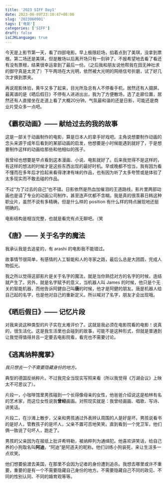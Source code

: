 ```yaml
---
title: '2023 SIFF Day1'
date: 2023-06-09T23:10:47+08:00
slug: '2023060901'
tags: ['电影']
categories: ['SIFF']
draft: false
isCJKLanguage: true
---
```

今天是上影节第一天，看了四部电影。早上极限赶场，掐着点到了美琪，没拿到票根。第二场还是美琪，但是散场以后离开场只有一刻钟了，不报希望地去看了看还有没有票根，结果很幸运拿到了最后一份。（之后我和朋友说他帮我在田无神社求的御守真是太灵了）下午两场在大光明，依然被大光明的网络信号折磨，试了好几次才换到票夹。

再说观影体验，黄牛又多了起来，目光所及总有人不停看手机，居然还有人摄屏。最离谱的是《晒后假日》不停有人进进出出，我为了方便散场，选了走廊位置，居然还有人直接坐在走道上看了大概20分钟。气氛最和谐的还是日影，可能还是商业片受众多一点吧。

## 《霸权动画》—— 献给过去的我的故事

这是一部关于动画制作的电影，算是日本人的拿手好戏吧。主角说想要制作动画的念头来源于成年后看到的某部动画的启发，他想要是小时候能遇到就好了，于是想要制作这样的动画给那些和他相似的孩子。

我曾经也想要是早点看到这本漫画、小说、电影就好了。后来我觉得不是这样的，有这样的想法的时候才是这些东西出现的最好时机。早或晚都不恰当，我有因为看不懂而在多年后才捡起来看得津津有味的作品，也有因为听了太多夸赞或是体验了太多现实而不敢去碰的作品。

不过“为了过去的自己”也不错。日影依然是热血加催泪的王道路线，影片里两部动画也是请了专业的动画公司制作，甚至连声优都不含糊。我是真的很羡慕日韩这种职业片，虽然不说有多精确，但是什么样的 position 有什么样的特点展现地还挺明确的。

电影结构是相当完整，也就是看完有点无聊吧。（笑

## 《唐》—— 关于名字的魔法

我承认我是去追星的，有 arashi 的电影我不能错过。

故事情节很简单，有感情的人工智能和人的寻家之路，最后么总是大团圆，完成人物弧光。

我之所以觉得这部影片是关于名字的魔法，就是当你熟捻对方的名字的时候，连结就产生了。另外，就是名字赋予的意义，当机器人叫 James 的时候，他只是个无关的智能机器，而他告诉阿健自己叫**唐**的时候，他才是阿健的朋友。唐是机器人给自己起的名字，也是他对自己的重新定义。所以喊对了名字，朋友才会出现哦。

## 《晒后假日》—— 记忆片段

对我来说这种类型的片子实在太难评价了。这就是我必须在电影院看的电影！说真的，很生活化。这是我生活里也会碰到的故事，可能不是这种形式，但就是普通到让我觉得值得并且一定要去电影院看，看完也不需要讨论。

## 《逃离纳粹魔掌》

*我只想去一个不需要隐藏身份的地方。*

典型的德国反纳粹片。不过我完全当现实写照来看（所以我觉得《万湖会议》上映太不可思议了）。

片段一，小咖啡馆里男孩碰到一个长得像母亲的女性，他爸爸介绍说这是柏林有名的艺术家，而这位女性说我**曾经**画画。对照现实就是：我曾经画画、唱歌、写诗、讲笑话。

片段二，在沙滩上散步，父亲和男孩通过外表辨认周围的人是好是坏。男孩说看书的是好人，管教孩子的是坏人，父亲不置可否地笑笑。直到看到一个党卫军，他们俩一致说了句坏人，跑走了。

男孩的父亲因为在报纸上批评希特勒，被纳粹列为通缉犯。他喜欢讲笑话，给自己养的小狗取名叫**阿迪**，“阿迪”是阿道夫的昵称。他们训练小狗装死，来让生活多一点欢笑。

他们想要偷渡去美国，在那里不会因为记者的身份遭到追杀。我想去哪里或许不重要，重要的是有一个不需要隐藏自己身份的地方。不需要隐藏自己不同的政见、不同的性别认同、不同的婚育观等等。
